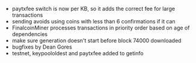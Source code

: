 * paytxfee switch is now per KB, so it adds the correct fee for large transactions
* sending avoids using coins with less than 6 confirmations if it can
* FinalcoinMiner processes transactions in priority order based on age of dependencies
* make sure generation doesn't start before block 74000 downloaded
* bugfixes by Dean Gores
* testnet, keypoololdest and paytxfee added to getinfo
